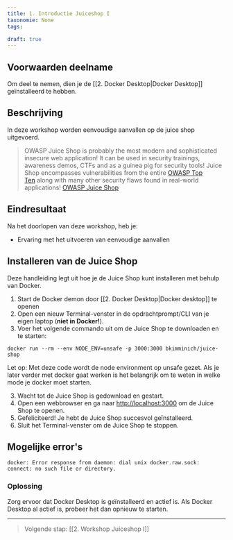 ```yaml
---
title: 1. Introductie Juiceshop I
taxonomie: None
tags:

draft: true 
---
```

## Voorwaarden deelname
Om deel te nemen, dien je de [[2. Docker Desktop|Docker Desktop]] geïnstalleerd te hebben.
## Beschrijving
In deze workshop worden eenvoudige aanvallen op de juice shop uitgevoerd. 

> OWASP Juice Shop is probably the most modern and sophisticated insecure web application! It can be used in security trainings, awareness demos, CTFs and as a guinea pig for security tools! Juice Shop encompasses vulnerabilities from the entire [OWASP Top Ten](https://owasp.org/www-project-top-ten) along with many other security flaws found in real-world applications! [OWASP Juice Shop](https://owasp.org/www-project-juice-shop/)
## Eindresultaat
Na het doorlopen van deze workshop, heb je:
- Ervaring met het uitvoeren van eenvoudige aanvallen
## Installeren van de Juice Shop
Deze handleiding legt uit hoe je de Juice Shop kunt installeren met behulp van Docker.
1. Start de Docker demon door [[2. Docker Desktop|Docker desktop]] te openen
2. Open een nieuw Terminal-venster in de opdrachtprompt/CLI van je eigen laptop (**niet in Docker!**).
3. Voer het volgende commando uit om de Juice Shop te downloaden en te starten:
```
docker run --rm --env NODE_ENV=unsafe -p 3000:3000 bkimminich/juice-shop
```
Let op: Met deze code wordt de node environment op unsafe gezet. Als je later verder met docker gaat werken is het belangrijk om te weten in welke mode je docker moet starten.

3. Wacht tot de Juice Shop is gedownload en gestart.
4. Open een webbrowser en ga naar [http://localhost:3000](http://localhost:3000) om de Juice Shop te openen.
5. Gefeliciteerd! Je hebt de Juice Shop succesvol geïnstalleerd.
6. Sluit het Terminal-venster om de Juice Shop te stoppen.
## Mogelijke error's
```
docker: Error response from daemon: dial unix docker.raw.sock: connect: no such file or directory.
```
### Oplossing
Zorg ervoor dat Docker Desktop is geïnstalleerd en actief is. Als Docker Desktop al actief is, probeer het dan opnieuw te starten.

---
> Volgende stap: [[2. Workshop Juiceshop I]]